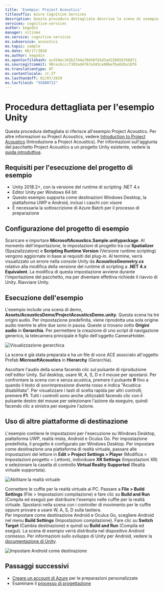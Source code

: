 ```yaml
---
title: 'Esempio: Project Acoustics'
titlesuffix: Azure Cognitive Services
description: Questa procedura dettagliata descrive la scena di esempio Unity per Project Acoustics, incluse la distribuzione desktop e la realtà virtuale.
services: cognitive-services
author: kegodin
manager: nitinme
ms.service: cognitive-services
ms.subservice: acoustics
ms.topic: sample
ms.date: 08/17/2018
ms.author: kegodin
ms.openlocfilehash: ecd19ec343b2744a70456fd1d3ad226856768d71
ms.sourcegitcommit: 90cec6cccf303ad4767a343ce00befba020a10f6
ms.translationtype: HT
ms.contentlocale: it-IT
ms.lasthandoff: 02/07/2019
ms.locfileid: "55880712"
---
```

# <a name="unity-sample-walkthrough"></a>Procedura dettagliata per l'esempio Unity
Questa procedura dettagliata si riferisce all'esempio Project Acoustics. Per altre informazioni su Project Acoustics, vedere [Introduction to Project Acoustics](what-is-acoustics.md) (Introduzione a Project Acoustics). Per informazioni sull'aggiunta del pacchetto Project Acoustics a un progetto Unity esistente, vedere la [guida introduttiva](getting-started.md).

## <a name="requirements-for-running-the-sample-project"></a>Requisiti per l'esecuzione del progetto di esempio
* Unity 2018.2+, con la versione del runtime di scripting .NET 4.x
* Editor Unity per Windows 64 bit
* Questo esempio supporta come destinazioni Windows Desktop, la piattaforma UWP e Android, inclusi i caschi con visore
* È necessaria la sottoscrizione di Azure Batch per il processo di preparazione

## <a name="sample-project-setup"></a>Configurazione del progetto di esempio
Scaricare e importare **MicrosoftAcoustics.Sample.unitypackage**. Al momento dell'importazione, le impostazioni di progetto tra cui **Spatializer** (Spazializzatore) e **Scripting Runtime Version** (Versione runtime scripting) vengono aggiornate in base ai requisiti del plug-in. Al termine, verrà visualizzato un errore nella console Unity da **AcousticsGeometry.cs** relativo alla modifica della versione del runtime di scripting a **.NET 4.x Equivalent**. La modifica di questa impostazione avviene durante l'importazione del pacchetto, ma per diventare effettiva richiede il riavvio di Unity. Riavviare Unity.

## <a name="running-the-sample"></a>Esecuzione dell'esempio
L'esempio include una scena di demo, **Assets/AcousticsDemo/ProjectAcousticsDemo.unity**. Questa scena ha tre origini audio. Per impostazione predefinita, viene riprodotta una sola origine audio mentre le altre due sono in pausa. Queste si trovano sotto **Origini audio** in **Gerarchia**. Per permettere la creazione di uno script di navigazione generico, la telecamera principale è figlio dell'oggetto CameraHolder. 

![Visualizzazione gerarchica](media/SampleHierarchyView.png)

La scena è già stata preparata e ha un file di voce ACE associato all'oggetto Prefab **MicrosoftAcoustics** in **Hierarchy** (Gerarchia). 

Ascoltare l'audio della scena facendo clic sul pulsante di riproduzione nell'editor Unity. Sul desktop, usare W, A, S, D e il mouse per spostarsi. Per confrontare la scena con e senza acustica, premere il pulsante **R** fino a quando il testo di sovrimpressione diventa rosso e indica "Acustica: disabilitata". Per visualizzare i tasti di scelta rapida per altri controlli, premere **F1**. Tutti i controlli sono anche utilizzabili facendo clic con il pulsante destro del mouse per selezionare l'azione da eseguire, quindi facendo clic a sinistra per eseguire l'azione.

## <a name="targeting-other-platforms"></a>Uso di altre piattaforme di destinazione
L'esempio contiene le impostazioni per l'esecuzione su Windows Desktop, piattaforma UWP, realtà mista, Android e Oculus Go. Per impostazione predefinita, il progetto è configurato per Windows Desktop. Per impostare come destinazione una piattaforma di realtà virtuale, passare alle impostazioni del lettore in **Edit > Project Settings > Player** (Modifica > Impostazioni progetto > Lettore), individuare **XR Settings** (Impostazioni XR) e selezionare la casella di controllo **Virtual Reality Supported** (Realtà virtuale supportata).

![Abilitare la realtà virtuale](media/VRSupport.png)  

Connettere le cuffie per la realtà virtuale al PC. Passare a **File > Build Settings** (File > Impostazioni compilazione) e fare clic su **Build and Run** (Compila ed esegui) per distribuire l'esempio nelle cuffie per la realtà virtuale. Spostarsi nella scena con i controller di movimento per le cuffie oppure provare a usare W, A, S, D sulla tastiera.    
Per impostare come destinazione Android e Oculus Go, scegliere Android nel menu **Build Settings** (Impostazioni compilazione). Fare clic su **Switch Target** (Cambia destinazione) e quindi su **Build and Run** (Compila ed esegui). La scena di esempio verrà distribuita nel dispositivo Android connesso. Per informazioni sullo sviluppo di Unity per Android, vedere la [documentazione di Unity](https://docs.unity3d.com/Manual/android-GettingStarted.html).

![Impostare Android come destinazione](media/TargetAndroid.png)  

## <a name="next-steps"></a>Passaggi successivi
* [Creare un account di Azure](create-azure-account.md) per le preparazioni personalizzate
* Esaminare il [processo di progettazione](design-process.md)

